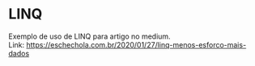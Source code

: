 # LINQ
Exemplo de uso de LINQ para artigo no medium.
<br>
Link: https://eschechola.com.br/2020/01/27/linq-menos-esforco-mais-dados

